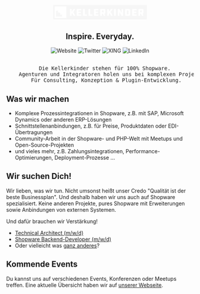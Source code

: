 <div align="center">
    <img alt="Kellerkinder Logo" src="../images/logo-light.png" width="50%">
</div>

## <div align="center">Inspire. Everyday.</center>

<div align="center">
    <img alt="Website" src="https://img.shields.io/badge/Website--F56600?style=for-the-badge"/> 
    <img alt="Twitter" src="https://img.shields.io/badge/Twitter--00ACEE?style=for-the-badge&logo=twitter&logoColor=fff"/> 
    <img alt="XING" src="https://img.shields.io/badge/XING--126567?style=for-the-badge&logo=xing&logoColor=fff"/> 
    <img alt="LinkedIn" src="https://img.shields.io/badge/LinkedIn--0e76a8?style=for-the-badge&logo=linkedin&logoColor=fff"/> 
</div>

<br/>

<pre align="center">
    Die Kellerkinder stehen für 100% Shopware. 
    Agenturen und Integratoren holen uns bei komplexen Projekten dazu.
    Für Consulting, Konzeption & Plugin-Entwicklung.
</pre>

## Was wir machen

* Komplexe Prozessintegrationen in Shopware, z.B. mit SAP, Microsoft Dynamics oder anderen ERP-Lösungen
* Schnittstellenanbindungen, z.B. für Preise, Produktdaten oder EDI-Übertragungen
* Community-Arbeit in der Shopware- und PHP-Welt mit Meetups und Open-Source-Projekten
* und vieles mehr, z.B. Zahlungsintegrationen, Performance-Optimierungen, Deployment-Prozesse ...

## Wir suchen Dich!

Wir lieben, was wir tun.
Nicht umsonst heißt unser Credo "Qualität ist der beste Businessplan".
Und deshalb haben wir uns auch auf Shopware spezialisiert.
Keine anderen Projekte, pures Shopware mit Erweiterungen sowie Anbindungen von externen
Systemen.

Und dafür brauchen wir Verstärkung!

* [Technical Architect (m/w/d)](https://kellerkinder.jobs.personio.de/job/386720)
* [Shopware Backend-Developer (m/w/d)](https://kellerkinder.jobs.personio.de/job/386712)
* Oder vielleicht was [ganz anderes](https://www.kellerkinder.de/jobs)?

## Kommende Events

Du kannst uns auf verschiedenen Events, Konferenzen oder Meetups treffen. Eine aktuelle Übersicht haben wir auf [unserer Webseite](https://www.kellerkinder.de/events).
